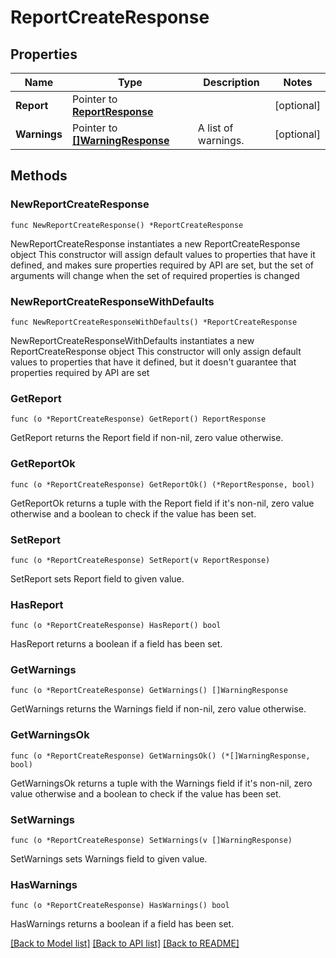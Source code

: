 # ReportCreateResponse

## Properties

Name | Type | Description | Notes
------------ | ------------- | ------------- | -------------
**Report** | Pointer to [**ReportResponse**](ReportResponse.md) |  | [optional] 
**Warnings** | Pointer to [**[]WarningResponse**](WarningResponse.md) | A list of warnings. | [optional] 

## Methods

### NewReportCreateResponse

`func NewReportCreateResponse() *ReportCreateResponse`

NewReportCreateResponse instantiates a new ReportCreateResponse object
This constructor will assign default values to properties that have it defined,
and makes sure properties required by API are set, but the set of arguments
will change when the set of required properties is changed

### NewReportCreateResponseWithDefaults

`func NewReportCreateResponseWithDefaults() *ReportCreateResponse`

NewReportCreateResponseWithDefaults instantiates a new ReportCreateResponse object
This constructor will only assign default values to properties that have it defined,
but it doesn't guarantee that properties required by API are set

### GetReport

`func (o *ReportCreateResponse) GetReport() ReportResponse`

GetReport returns the Report field if non-nil, zero value otherwise.

### GetReportOk

`func (o *ReportCreateResponse) GetReportOk() (*ReportResponse, bool)`

GetReportOk returns a tuple with the Report field if it's non-nil, zero value otherwise
and a boolean to check if the value has been set.

### SetReport

`func (o *ReportCreateResponse) SetReport(v ReportResponse)`

SetReport sets Report field to given value.

### HasReport

`func (o *ReportCreateResponse) HasReport() bool`

HasReport returns a boolean if a field has been set.

### GetWarnings

`func (o *ReportCreateResponse) GetWarnings() []WarningResponse`

GetWarnings returns the Warnings field if non-nil, zero value otherwise.

### GetWarningsOk

`func (o *ReportCreateResponse) GetWarningsOk() (*[]WarningResponse, bool)`

GetWarningsOk returns a tuple with the Warnings field if it's non-nil, zero value otherwise
and a boolean to check if the value has been set.

### SetWarnings

`func (o *ReportCreateResponse) SetWarnings(v []WarningResponse)`

SetWarnings sets Warnings field to given value.

### HasWarnings

`func (o *ReportCreateResponse) HasWarnings() bool`

HasWarnings returns a boolean if a field has been set.


[[Back to Model list]](../README.md#documentation-for-models) [[Back to API list]](../README.md#documentation-for-api-endpoints) [[Back to README]](../README.md)


